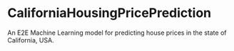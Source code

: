 # CaliforniaHousingPricePrediction
An E2E Machine Learning model for predicting house prices in the state of California, USA.
